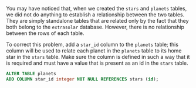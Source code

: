 You may have noticed that, when we created the `stars` and `planets` tables, we did not do anything to establish a relationship between the two tables. 
They are simply standalone tables that are related only by the fact that they both belong to the `extrasolar` database. However, there is no relationship between the rows of each table.

To correct this problem, add a `star_id` column to the `planets` table; this column will be used to relate each planet in the `planets` table to its home star in the `stars` table. 
Make sure the column is defined in such a way that it is required and must have a value that is present as an id in the `stars` table.

```sql
ALTER TABLE planets
ADD COLUMN star_id integer NOT NULL REFERENCES stars (id);
```